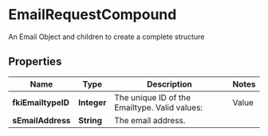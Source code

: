 

# EmailRequestCompound

An Email Object and children to create a complete structure

## Properties

| Name | Type | Description | Notes |
|------------ | ------------- | ------------- | -------------|
|**fkiEmailtypeID** | **Integer** | The unique ID of the Emailtype.  Valid values:  |Value|Description| |-|-| |1|Office| |2|Home| |  |
|**sEmailAddress** | **String** | The email address. |  |



